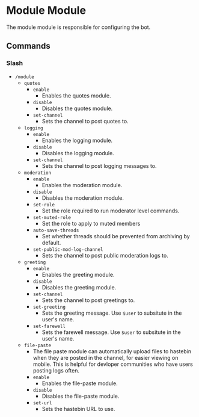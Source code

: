 # Module Module

The module module is responsible for configuring the bot.

## Commands

### Slash

- `/module`
    - `quotes`
        - `enable`
            - Enables the quotes module.
        - `disable`
            - Disables the quotes module.
        - `set-channel`
            - Sets the channel to post quotes to.
    - `logging`
        - `enable`
            - Enables the logging module.
        - `disable`
            - Disables the logging module.
        - `set-channel`
            - Sets the channel to post logging messages to.
    - `moderation`
        - `enable`
            - Enables the moderation module.
        - `disable`
            - Disables the moderation module.
        - `set-role`
            - Set the role required to run moderator level commands.
        - `set-muted-role`
            - Set the role to apply to muted members
        - `auto-save-threads`
            - Set whether threads should be prevented from archiving by default.
        - `set-public-mod-log-channel`
            - Sets the channel to post public moderation logs to.
    - `greeting`
        - `enable`
            - Enables the greeting module.
        - `disable`
            - Disables the greeting module.
        - `set-channel`
            - Sets the channel to post greetings to.
        - `set-greeting`
            - Sets the greeting message. Use `$user` to subsitute in the user's name.
        - `set-farewell`
            - Sets the farewell message. Use `$user` to subsitute in the user's name.
    - `file-paste`
        - The file paste module can automatically upload files to hastebin when they are posted in the channel, for
          easier viewing on mobile. This is helpful for devloper communities who have users posting logs often.
        - `enable`
            - Enables the file-paste module.
        - `disable`
            - Disables the file-paste module.
        - `set-url`
            - Sets the hastebin URL to use.
